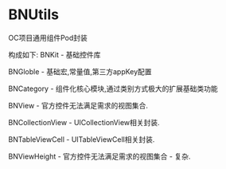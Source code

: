 # BNUtils
OC项目通用组件Pod封装

构成如下:
BNKit  -   基础控件库

BNGloble -   基础宏,常量值,第三方appKey配置

BNCategory -   组件化核心模块,通过类别方式极大的扩展基础类功能

BNView -   官方控件无法满足需求的视图集合.

BNCollectionView -   UICollectionView相关封装.

BNTableViewCell  -   UITableViewCell相关封装.

BNViewHeight -   官方控件无法满足需求的视图集合 - 复杂.


